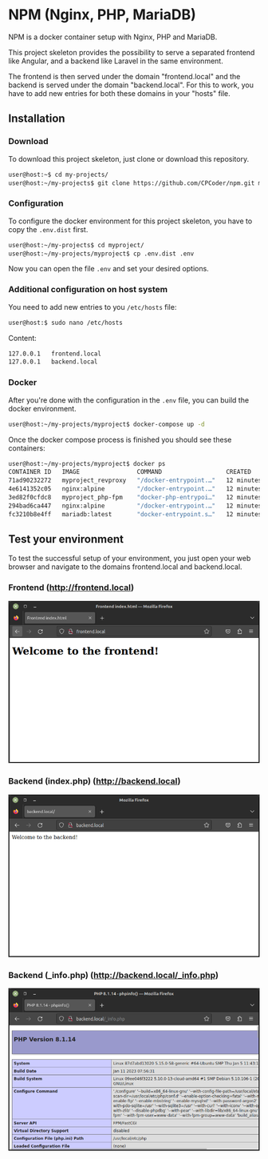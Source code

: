 # NPM (Nginx, PHP, MariaDB)
NPM is a docker container setup with Nginx, PHP and MariaDB.

This project skeleton provides the possibility to serve a separated frontend like Angular, and a backend like Laravel in the same environment. 

The frontend is then served under the domain "frontend.local" and the backend is served under the domain "backend.local".
For this to work, you have to add new entries for both these domains in your "hosts" file.

## Installation ##
### Download ###
To download this project skeleton, just clone or download this repository.
```bash
user@host:~$ cd my-projects/
user@host:~/my-projects$ git clone https://github.com/CPCoder/npm.git myproject
```
### Configuration ###
To configure the docker environment for this project skeleton, you have to copy the `.env.dist` first.
```bash
user@host:~/my-projects$ cd myproject/
user@host:~/my-projects/myproject$ cp .env.dist .env
```
Now you can open the file `.env` and set your desired options.

### Additional configuration on host system ###
You need to add new entries to you `/etc/hosts` file:
```bash
user@host:$ sudo nano /etc/hosts
```
Content:
```bash
127.0.0.1   frontend.local
127.0.0.1   backend.local
```

### Docker ###
After you're done with the configuration in the `.env` file, you can build the docker environment.
```bash
user@host:~/my-projects/myproject$ docker-compose up -d
```
Once the docker compose process is finished you should see these containers:
```bash
user@host:~/my-projects/myproject$ docker ps
CONTAINER ID   IMAGE                COMMAND                  CREATED          STATUS          PORTS                                        NAMES
71ad90232272   myproject_revproxy   "/docker-entrypoint.…"   12 minutes ago   Up 12 minutes   0.0.0.0:80->80/tcp, :::80->80/tcp, 443/tcp   revproxy
4e6141352c05   nginx:alpine         "/docker-entrypoint.…"   12 minutes ago   Up 12 minutes   0.0.0.0:8082->80/tcp, :::8082->80/tcp        backend
3ed82f0cfdc8   myproject_php-fpm    "docker-php-entrypoi…"   12 minutes ago   Up 12 minutes   9000/tcp                                     php
294bad6ca447   nginx:alpine         "/docker-entrypoint.…"   12 minutes ago   Up 12 minutes   0.0.0.0:8081->80/tcp, :::8081->80/tcp        frontend
fc3210b8e4ff   mariadb:latest       "docker-entrypoint.s…"   12 minutes ago   Up 12 minutes   0.0.0.0:3306->3306/tcp, :::3306->3306/tcp    maria
```

## Test your environment ##
To test the successful setup of your environment, you just open your web browser and navigate to the domains frontend.local and backend.local.

### Frontend (http://frontend.local) ###
![Frontend web browser screenshot](readme-images/frontend.png?raw=true "Frontend web browser screenshot")
### Backend (index.php) (http://backend.local) ###
![Backend web browser screenshot](readme-images/backend-index.png?raw=true "Backend web browser screenshot (index.php)")
### Backend (_info.php) (http://backend.local/_info.php) ###
![Backend web browser screenshot](readme-images/backend-info.png?raw=true "Backend web browser screenshot (_info.php)")